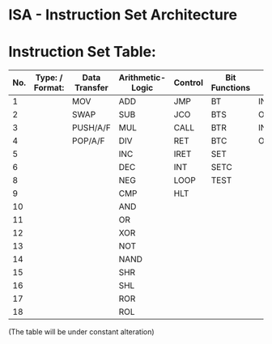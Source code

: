 # ISA - Instruction Set Architecture

# **Instruction Set Table:**
|No.| Type: / Format: |  Data Transfer | Arithmetic-Logic | Control | Bit Functions | I/O | String Functions | Flag Control | Misc | Special (x86)
|---|-----------------|----------------|------------------|---------|---------------|-----|------------------|--------------|------|---------------|
|1||MOV|ADD|JMP|BT|IN|MOVS|STF|NOP|LGDT
|2||SWAP|SUB|JCO|BTS|OUT|CMPS|CLF|LEA|LIDT
|3||PUSH/A/F|MUL|CALL|BTR|INS|LODS|LAHF
|4||POP/A/F|DIV|RET|BTC|OUTS|STOS|SAHF
|5|||INC|IRET|SET||SETS|STI
|6|||DEC|INT|SETC||REP|CLI
|8|||NEG|LOOP|TEST||REPC
|9|||CMP|HLT
|10|||AND
|11|||OR
|12|||XOR
|13|||NOT
|14|||NAND
|15|||SHR
|16|||SHL
|17|||ROR
|18|||ROL

(The table will be under constant alteration)
